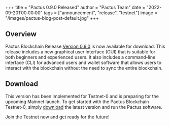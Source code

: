 +++
title = "Pactus 0.9.0 Released"
author = "Pactus Team"
date = "2022-09-20T00:00:00"
tags = ["announcement", "release", "testnet"]
image = "/images/pactus-blog-post-default.jpg"
+++

## Overview

Pactus Blockchain Release [Version 0.9.0](https://github.com/pactus-project/pactus/releases/tag/v0.9.0)
is now available for download.
This release includes a new graphical user interface (GUI) that
is suitable for both beginners and experienced users.
It also includes a command-line interface (CLI) for advanced users and wallet software
that allows users to interact with the blockchain without the need to sync the entire blockchain.

## Download

This version has been implemented for Testnet-0 and is preparing for the upcoming Mainnet launch.
To get started with the Pactus Blockchain Testnet-0, simply [download](/download)
the latest version and run the Pactus software.

Join the Testnet now and get ready for the future!
